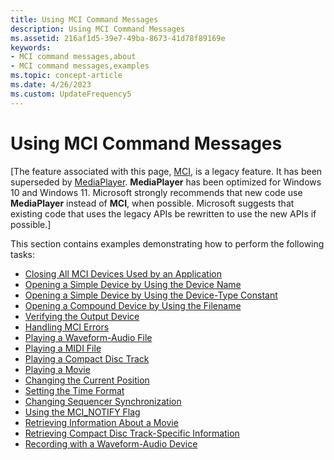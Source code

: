 ```yaml
---
title: Using MCI Command Messages
description: Using MCI Command Messages
ms.assetid: 216af1d5-39e7-49ba-8673-41d78f89169e
keywords:
- MCI command messages,about
- MCI command messages,examples
ms.topic: concept-article
ms.date: 4/26/2023
ms.custom: UpdateFrequency5
---
```


# Using MCI Command Messages

\[The feature associated with this page, [MCI](/windows/win32/multimedia/mci), is a legacy feature. It has been superseded by [MediaPlayer](/uwp/api/Windows.Media.Playback.MediaPlayer). **MediaPlayer** has been optimized for Windows 10 and Windows 11. Microsoft strongly recommends that new code use **MediaPlayer** instead of **MCI**, when possible. Microsoft suggests that existing code that uses the legacy APIs be rewritten to use the new APIs if possible.\]

This section contains examples demonstrating how to perform the following tasks:

-   [Closing All MCI Devices Used by an Application](closing-all-mci-devices-used-by-an-application.md)
-   [Opening a Simple Device by Using the Device Name](opening-a-simple-device-by-using-the-device-name.md)
-   [Opening a Simple Device by Using the Device-Type Constant](opening-a-simple-device-by-using-the-device-type-constant.md)
-   [Opening a Compound Device by Using the Filename](opening-a-compound-device-by-using-the-filename.md)
-   [Verifying the Output Device](verifying-the-output-device.md)
-   [Handling MCI Errors](handling-mci-errors.md)
-   [Playing a Waveform-Audio File](playing-a-waveform-audio-file.md)
-   [Playing a MIDI File](playing-a-midi-file.md)
-   [Playing a Compact Disc Track](playing-a-compact-disc-track.md)
-   [Playing a Movie](playing-a-movie.md)
-   [Changing the Current Position](changing-the-current-position.md)
-   [Setting the Time Format](setting-the-time-format.md)
-   [Changing Sequencer Synchronization](changing-sequencer-synchronization.md)
-   [Using the MCI\_NOTIFY Flag](using-the-mci-notify-flag.md)
-   [Retrieving Information About a Movie](retrieving-information-about-a-movie.md)
-   [Retrieving Compact Disc Track-Specific Information](retrieving-compact-disc-track-specific-information.md)
-   [Recording with a Waveform-Audio Device](recording-with-a-waveform-audio-device.md)

 

 




